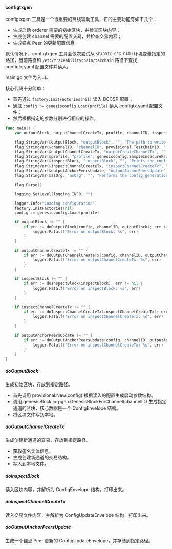 #### configtxgen
configtxgen 工具是一个很重要的离线辅助工具，它的主要功能有如下几个：

* 生成启动 orderer 需要的初始区块，并检查区块内容；
* 生成创建 channel 需要的配置交易，并检查交易内容；
* 生成锚点 Peer 的更新配置信息。

默认情况下，configtxgen 工具会依次尝试从 `$FABRIC_CFG_PATH` 环境变量指定的路径，当前路径和 `/etc/traceabilitychain/tacchain` 路径下查找 configtx.yaml 配置文件并读入。

main.go 文件为入口。

核心代码十分简单：

* 首先通过 `factory.InitFactories(nil)` 读入 BCCSP 配置；
* 通过 `config := genesisconfig.Load(profile)` 读入 configtx.yaml 配置文件；
* 然后根据指定的参数分别进行相应的操作。


```go
func main() {
	var outputBlock, outputChannelCreateTx, profile, channelID, inspectBlock, inspectChannelCreateTx, outputAnchorPeersUpdate, asOrg string

	flag.StringVar(&outputBlock, "outputBlock", "", "The path to write the genesis block to (if set)")
	flag.StringVar(&channelID, "channelID", provisional.TestChainID, "The channel ID to use in the configtx")
	flag.StringVar(&outputChannelCreateTx, "outputCreateChannelTx", "", "The path to write a channel creation configtx to (if set)")
	flag.StringVar(&profile, "profile", genesisconfig.SampleInsecureProfile, "The profile from configtx.yaml to use for generation.")
	flag.StringVar(&inspectBlock, "inspectBlock", "", "Prints the configuration contained in the block at the specified path")
	flag.StringVar(&inspectChannelCreateTx, "inspectChannelCreateTx", "", "Prints the configuration contained in the transaction at the specified path")
	flag.StringVar(&outputAnchorPeersUpdate, "outputAnchorPeersUpdate", "", "Creates an config update to update an anchor peer (works only with the default channel creation, and only for the first update)")
	flag.StringVar(&asOrg, "asOrg", "", "Performs the config generation as a particular organization, only including values in the write set that org (likely) has privilege to set")

	flag.Parse()

	logging.SetLevel(logging.INFO, "")

	logger.Info("Loading configuration")
	factory.InitFactories(nil)
	config := genesisconfig.Load(profile)

	if outputBlock != "" {
		if err := doOutputBlock(config, channelID, outputBlock); err != nil {
			logger.Fatalf("Error on outputBlock: %s", err)
		}
	}

	if outputChannelCreateTx != "" {
		if err := doOutputChannelCreateTx(config, channelID, outputChannelCreateTx); err != nil {
			logger.Fatalf("Error on outputChannelCreateTx: %s", err)
		}
	}

	if inspectBlock != "" {
		if err := doInspectBlock(inspectBlock); err != nil {
			logger.Fatalf("Error on inspectBlock: %s", err)
		}
	}

	if inspectChannelCreateTx != "" {
		if err := doInspectChannelCreateTx(inspectChannelCreateTx); err != nil {
			logger.Fatalf("Error on inspectChannelCreateTx: %s", err)
		}
	}

	if outputAnchorPeersUpdate != "" {
		if err := doOutputAnchorPeersUpdate(config, channelID, outputAnchorPeersUpdate, asOrg); err != nil {
			logger.Fatalf("Error on inspectChannelCreateTx: %s", err)
		}
	}
}
```

##### doOutputBlock

生成初始区块，存放到指定路径。

* 首先调用 provisional.New(config) 根据读入的配置生成启动参数结构。
* 调用 	genesisBlock := pgen.GenesisBlockForChannel(channelID) 生成指定通道的区块，核心数据是一个 ConfigEnvelope 结构。
* 将区块文件写到本地。

##### doOutputChannelCreateTx

生成创建新通道的交易，存放到指定路径。

* 获取签名实体信息。
* 生成创建新通道的交易结构。
* 写入到本地文件。

##### doInspectBlock

读入区块内容，并解析为 ConfigEnvelope 结构，打印出来。

##### doInspectChannelCreateTx

读入交易文件内容，并解析为 ConfigUpdateEnvelope 结构，打印出来。

##### doOutputAnchorPeersUpdate

生成一个锚点 Peer 更新的 ConfigUpdateEnvelope，并存储到指定路径。

